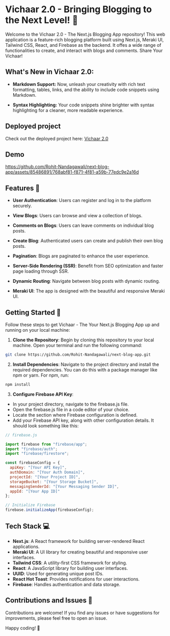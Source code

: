 # Vichaar 2.0 - Bringing Blogging to the Next Level!  🚀

Welcome to the Vichaar 2.0 - The Next.js Blogging App repository! This web application is a feature-rich blogging platform built using Next.js, Meraki UI, Tailwind CSS, React, and Firebase as the backend. It offes a wide range of functionalities to create, and interact with blogs and comments.
Share Your Vichaar!

## What's New in Vichaar 2.0:

- **Markdown Support:** Now, unleash your creativity with rich text formatting, tables, links, and the ability to include code snippets using Markdown.

- **Syntax Highlighting:** Your code snippets shine brighter with syntax highlighting for a cleaner, more readable experience.

## Deployed project
Check out the deployed project here: [Vichaar 2.0](https://next-blog-app-psi.vercel.app)


## Demo
https://github.com/Rohit-Nandagawali/next-blog-app/assets/85486891/768abf81-f871-4f81-a59b-77edc9e2a16d


## Features 🌟

- **User Authentication**: Users can register and log in to the platform securely.

- **View Blogs**: Users can browse and view a collection of blogs.

- **Comments on Blogs**: Users can leave comments on individual blog posts.

- **Create Blog**: Authenticated users can create and publish their own blog posts.

- **Pagination**: Blogs are paginated to enhance the user experience.

- **Server-Side Rendering (SSR)**: Benefit from SEO optimization and faster page loading through SSR.

- **Dynamic Routing**: Navigate between blog posts with dynamic routing.

- **Meraki UI**: The app is designed with the beautiful and responsive Meraki UI.

## Getting Started 🏁

Follow these steps to get Vichaar - The Your Next.js Blogging App up and running on your local machine:


 1. **Clone the Repository**: Begin by cloning this repository to your local machine. Open your terminal and run the following command:

   ```bash
   git clone https://github.com/Rohit-Nandagawali/next-blog-app.git
   ```
2. **Install Dependencies**: Navigate to the project directory and install the required dependencies. You can do this with a package manager like npm or yarn. For npm, run:
```bash
npm install

```
3. **Configure Firebase API Key**:

- In your project directory, navigate to the firebase.js file.
- Open the firebase.js file in a code editor of your choice.
- Locate the section where Firebase configuration is defined.
- Add your Firebase API key, along with other configuration details. It should look something like this:

```javascript
// firebase.js

import firebase from "firebase/app";
import "firebase/auth";
import "firebase/firestore";

const firebaseConfig = {
  apiKey: "[Your API Key]",
  authDomain: "[Your Auth Domain]",
  projectId: "[Your Project ID]",
  storageBucket: "[Your Storage Bucket]",
  messagingSenderId: "[Your Messaging Sender ID]",
  appId: "[Your App ID]"
};

// Initialize Firebase
firebase.initializeApp(firebaseConfig);

```

## Tech Stack 💻

- **Next.js**: A React framework for building server-rendered React applications.
- **Meraki UI**: A UI library for creating beautiful and responsive user interfaces.
- **Tailwind CSS**: A utility-first CSS framework for styling.
- **React**: A JavaScript library for building user interfaces.
- **UUID**: Used for generating unique post IDs.
- **React Hot Toast**: Provides notifications for user interactions.
- **Firebase**: Handles authentication and data storage.



## Contributions and Issues 🤝

Contributions are welcome! If you find any issues or have suggestions for improvements, please feel free to open an issue.


Happy coding! 🚀
